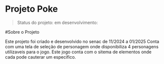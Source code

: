 # Projeto Poke
> Status do projeto: em desenvolvimento:

#Sobre o Projeto

 Este projeto foi criado e desenvolvido no senac de 11/2024 a 01/2025
Conta com uma tela de seleção de personagem onde disponibiliza 4 personagens utilizaveis para o jogo.
Este jogo conta com o sitema de elementos onde cada pode cauterar um especifico.
